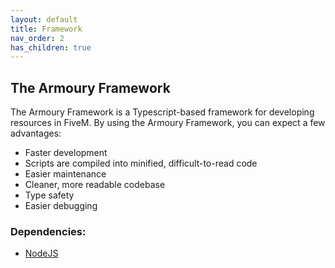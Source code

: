 ```yaml
---
layout: default
title: Framework
nav_order: 2
has_children: true
---
```


## The Armoury Framework
The Armoury Framework is a Typescript-based framework for developing resources in FiveM. By using the Armoury Framework, you can expect a few advantages:
- Faster development
- Scripts are compiled into minified, difficult-to-read code
- Easier maintenance
- Cleaner, more readable codebase
- Type safety
- Easier debugging

### Dependencies:
- [NodeJS](https://nodejs.org/en/)

